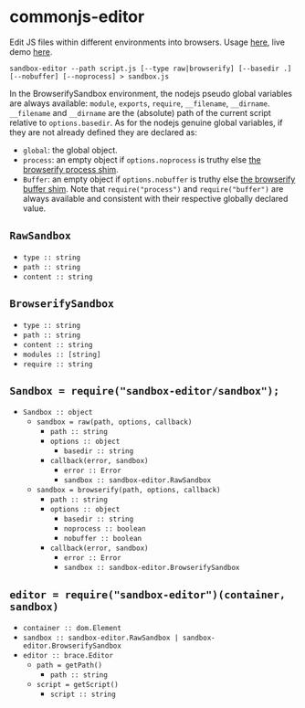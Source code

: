 # commonjs-editor

Edit JS files within different environments into browsers.
Usage [here](/demo), live demo [here](https://cdn.rawgit.com/lachrist/sandbox-editor/7179a926/demo/index.html).

```
sandbox-editor --path script.js [--type raw|browserify] [--basedir .] [--nobuffer] [--noprocess] > sandbox.js
```

In the BrowserifySandbox environment, the nodejs pseudo global variables are always available: `module`, `exports`, `require`, `__filename`, `__dirname`.
`__filename` and `__dirname` are the (absolute) path of the current script relative to `options.basedir`.
As for the nodejs genuine global variables, if they are not already defined they are declared as:
* `global`: the global object.
* `process`: an empty object if `options.noprocess` is truthy else [the browserify process shim](https://www.npmjs.com/package/process). 
* `Buffer`: an empty object if `options.nobuffer` is truthy else [the browserify buffer shim](https://github.com/feross/buffer).
Note that `require("process")` and `require("buffer")` are always available and consistent with their respective globally declared value.

## `RawSandbox`

* `type :: string`
* `path :: string`
* `content :: string`

## `BrowserifySandbox`

* `type :: string`
* `path :: string`
* `content :: string`
* `modules :: [string]`
* `require :: string`

## `Sandbox = require("sandbox-editor/sandbox");`

* `Sandbox :: object`
  * `sandbox = raw(path, options, callback)`
    * `path :: string`
    * `options :: object`
      * `basedir :: string`
    * `callback(error, sandbox)`
      * `error :: Error`
      * `sandbox :: sandbox-editor.RawSandbox`
  * `sandbox = browserify(path, options, callback)`
    * `path :: string`
    * `options :: object`
      * `basedir :: string`
      * `noprocess :: boolean`
      * `nobuffer :: boolean`
    * `callback(error, sandbox)`
      * `error :: Error`
      * `sandbox :: sandbox-editor.BrowserifySandbox`

## `editor = require("sandbox-editor")(container, sandbox)`

* `container :: dom.Element`
* `sandbox :: sandbox-editor.RawSandbox | sandbox-editor.BrowserifySandbox`
* `editor :: brace.Editor`
  * `path = getPath()`
    * `path :: string`
  * `script = getScript()`
    * `script :: string`
